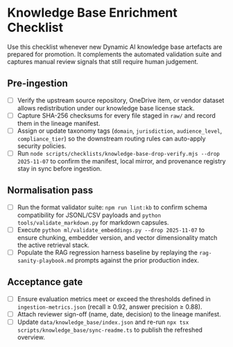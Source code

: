 # Knowledge Base Enrichment Checklist

Use this checklist whenever new Dynamic AI knowledge base artefacts are prepared
for promotion. It complements the automated validation suite and captures manual
review signals that still require human judgement.

## Pre-ingestion

- [ ] Verify the upstream source repository, OneDrive item, or vendor dataset
      allows redistribution under our knowledge base license stack.
- [ ] Capture SHA-256 checksums for every file staged in `raw/` and record them
      in the lineage manifest.
- [ ] Assign or update taxonomy tags (`domain`, `jurisdiction`,
      `audience_level`, `compliance_tier`) so the downstream routing rules can
      auto-apply security policies.
- [ ] Run
      `node scripts/checklists/knowledge-base-drop-verify.mjs --drop
      2025-11-07`
      to confirm the manifest, local mirror, and provenance registry stay in
      sync before ingestion.

## Normalisation pass

- [ ] Run the format validator suite: `npm run lint:kb` to confirm schema
      compatibility for JSONL/CSV payloads and
      `python tools/validate_markdown.py` for markdown capsules.
- [ ] Execute `python ml/validate_embeddings.py --drop 2025-11-07` to ensure
      chunking, embedder version, and vector dimensionality match the active
      retrieval stack.
- [ ] Populate the RAG regression harness baseline by replaying the
      `rag-sanity-playbook.md` prompts against the prior production index.

## Acceptance gate

- [ ] Ensure evaluation metrics meet or exceed the thresholds defined in
      `ingestion-metrics.json` (recall ≥ 0.92, answer precision ≥ 0.88).
- [ ] Attach reviewer sign-off (name, date, decision) to the lineage manifest.
- [ ] Update `data/knowledge_base/index.json` and re-run
      `npx tsx scripts/knowledge_base/sync-readme.ts` to publish the refreshed
      overview.
